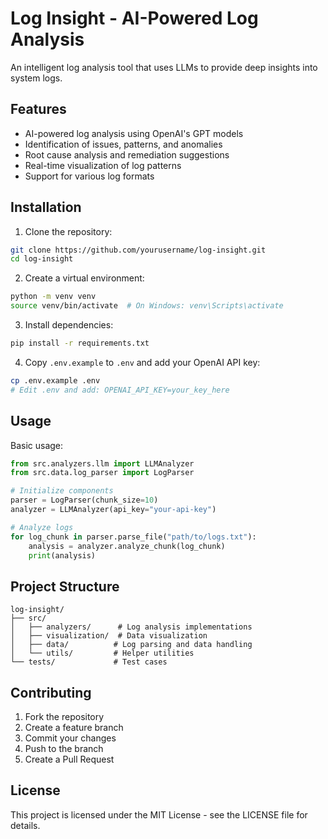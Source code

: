# Log Insight - AI-Powered Log Analysis

An intelligent log analysis tool that uses LLMs to provide deep insights into system logs.

## Features

- AI-powered log analysis using OpenAI's GPT models
- Identification of issues, patterns, and anomalies
- Root cause analysis and remediation suggestions
- Real-time visualization of log patterns
- Support for various log formats

## Installation

1. Clone the repository:
```bash
git clone https://github.com/yourusername/log-insight.git
cd log-insight
```

2. Create a virtual environment:
```bash
python -m venv venv
source venv/bin/activate  # On Windows: venv\Scripts\activate
```

3. Install dependencies:
```bash
pip install -r requirements.txt
```

4. Copy `.env.example` to `.env` and add your OpenAI API key:
```bash
cp .env.example .env
# Edit .env and add: OPENAI_API_KEY=your_key_here
```

## Usage

Basic usage:
```python
from src.analyzers.llm import LLMAnalyzer
from src.data.log_parser import LogParser

# Initialize components
parser = LogParser(chunk_size=10)
analyzer = LLMAnalyzer(api_key="your-api-key")

# Analyze logs
for log_chunk in parser.parse_file("path/to/logs.txt"):
    analysis = analyzer.analyze_chunk(log_chunk)
    print(analysis)
```

## Project Structure

```
log-insight/
├── src/
│   ├── analyzers/      # Log analysis implementations
│   ├── visualization/  # Data visualization
│   ├── data/          # Log parsing and data handling
│   └── utils/         # Helper utilities
└── tests/             # Test cases
```

## Contributing

1. Fork the repository
2. Create a feature branch
3. Commit your changes
4. Push to the branch
5. Create a Pull Request

## License

This project is licensed under the MIT License - see the LICENSE file for details.